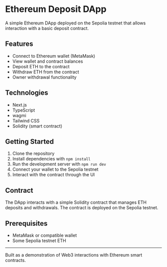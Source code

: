 # Ethereum Deposit DApp

A simple Ethereum DApp deployed on the Sepolia testnet that allows interaction with a basic deposit contract.

## Features

- Connect to Ethereum wallet (MetaMask)
- View wallet and contract balances
- Deposit ETH to the contract
- Withdraw ETH from the contract
- Owner withdrawal functionality

## Technologies

- Next.js
- TypeScript
- wagmi
- Tailwind CSS
- Solidity (smart contract)

## Getting Started

1. Clone the repository
2. Install dependencies with `npm install`
3. Run the development server with `npm run dev`
4. Connect your wallet to the Sepolia testnet
5. Interact with the contract through the UI

## Contract

The DApp interacts with a simple Solidity contract that manages ETH deposits and withdrawals. The contract is deployed on the Sepolia testnet.

## Prerequisites

- MetaMask or compatible wallet
- Some Sepolia testnet ETH

---

Built as a demonstration of Web3 interactions with Ethereum smart contracts.
